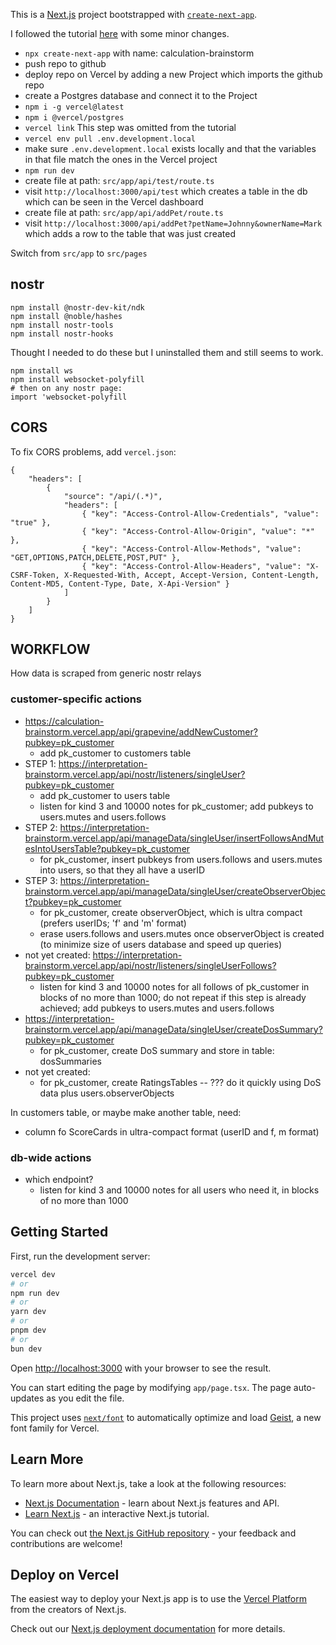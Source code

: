 This is a [Next.js](https://nextjs.org) project bootstrapped with [`create-next-app`](https://nextjs.org/docs/app/api-reference/cli/create-next-app).

I followed the tutorial [here](https://www.telerik.com/blogs/integrate-serverless-sql-database-vercel-postgres) with some minor changes.

- `npx create-next-app` with name: calculation-brainstorm
- push repo to github
- deploy repo on Vercel by adding a new Project which imports the github repo
- create a Postgres database and connect it to the Project
- `npm i -g vercel@latest`
- `npm i @vercel/postgres`
- `vercel link` This step was omitted from the tutorial
- `vercel env pull .env.development.local`
- make sure `.env.development.local` exists locally and that the variables in that file match the ones in the Vercel project
- `npm run dev`
- create file at path: `src/app/api/test/route.ts` 
- visit `http://localhost:3000/api/test` which creates a table in the db which can be seen in the Vercel dashboard
- create file at path: `src/app/api/addPet/route.ts`
- visit `http://localhost:3000/api/addPet?petName=Johnny&ownerName=Mark` which adds a row to the table that was just created

Switch from `src/app` to `src/pages`

## nostr

```
npm install @nostr-dev-kit/ndk
npm install @noble/hashes
npm install nostr-tools
npm install nostr-hooks
```

Thought I needed to do these but I uninstalled them and still seems to work.

```
npm install ws
npm install websocket-polyfill 
# then on any nostr page:
import 'websocket-polyfill
```

## CORS

To fix CORS problems, add `vercel.json`:

```
{
    "headers": [
        {
            "source": "/api/(.*)",
            "headers": [
                { "key": "Access-Control-Allow-Credentials", "value": "true" },
                { "key": "Access-Control-Allow-Origin", "value": "*" },
                { "key": "Access-Control-Allow-Methods", "value": "GET,OPTIONS,PATCH,DELETE,POST,PUT" },
                { "key": "Access-Control-Allow-Headers", "value": "X-CSRF-Token, X-Requested-With, Accept, Accept-Version, Content-Length, Content-MD5, Content-Type, Date, X-Api-Version" }
            ]
        }
    ]
}
```

## WORKFLOW

How data is scraped from generic nostr relays

### customer-specific actions
- https://calculation-brainstorm.vercel.app/api/grapevine/addNewCustomer?pubkey=pk_customer
    - add pk_customer to customers table
- STEP 1: https://interpretation-brainstorm.vercel.app/api/nostr/listeners/singleUser?pubkey=pk_customer
    - add pk_customer to users table
    - listen for kind 3 and 10000 notes for pk_customer; add pubkeys to users.mutes and users.follows
- STEP 2: https://interpretation-brainstorm.vercel.app/api/manageData/singleUser/insertFollowsAndMutesIntoUsersTable?pubkey=pk_customer
    - for pk_customer, insert pubkeys from users.follows and users.mutes into users, so that they all have a userID
- STEP 3: https://interpretation-brainstorm.vercel.app/api/manageData/singleUser/createObserverObject?pubkey=pk_customer
    - for pk_customer, create observerObject, which is ultra compact (prefers userIDs; 'f' and 'm' format)
    - erase users.follows and users.mutes once observerObject is created (to minimize size of users database and speed up queries)
- not yet created: https://interpretation-brainstorm.vercel.app/api/nostr/listeners/singleUserFollows?pubkey=pk_customer
    - listen for kind 3 and 10000 notes for all follows of pk_customer in blocks of no more than 1000; do not repeat if this step is already achieved; add pubkeys to users.mutes and users.follows
- https://interpretation-brainstorm.vercel.app/api/manageData/singleUser/createDosSummary?pubkey=pk_customer
    - for pk_customer, create DoS summary and store in table: dosSummaries
- not yet created: 
    - for pk_customer, create RatingsTables -- ??? do it quickly using DoS data plus users.observerObjects

In customers table, or maybe make another table, need:
- column fo ScoreCards in ultra-compact format (userID and f, m format)

### db-wide actions
- which endpoint?
    - listen for kind 3 and 10000 notes for all users who need it, in blocks of no more than 1000

### 

## Getting Started

First, run the development server:

```bash
vercel dev
# or
npm run dev
# or
yarn dev
# or
pnpm dev
# or
bun dev
```

Open [http://localhost:3000](http://localhost:3000) with your browser to see the result.

You can start editing the page by modifying `app/page.tsx`. The page auto-updates as you edit the file.

This project uses [`next/font`](https://nextjs.org/docs/app/building-your-application/optimizing/fonts) to automatically optimize and load [Geist](https://vercel.com/font), a new font family for Vercel.

## Learn More

To learn more about Next.js, take a look at the following resources:

- [Next.js Documentation](https://nextjs.org/docs) - learn about Next.js features and API.
- [Learn Next.js](https://nextjs.org/learn) - an interactive Next.js tutorial.

You can check out [the Next.js GitHub repository](https://github.com/vercel/next.js) - your feedback and contributions are welcome!

## Deploy on Vercel

The easiest way to deploy your Next.js app is to use the [Vercel Platform](https://vercel.com/new?utm_medium=default-template&filter=next.js&utm_source=create-next-app&utm_campaign=create-next-app-readme) from the creators of Next.js.

Check out our [Next.js deployment documentation](https://nextjs.org/docs/app/building-your-application/deploying) for more details.
